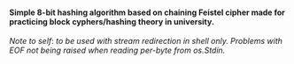 #### Simple 8-bit hashing algorithm based on chaining Feistel cipher made for practicing block cyphers/hashing theory in university.

*Note to self*: _to be used with stream redirection in shell only. Problems with EOF not being raised when reading per-byte from os.Stdin._
